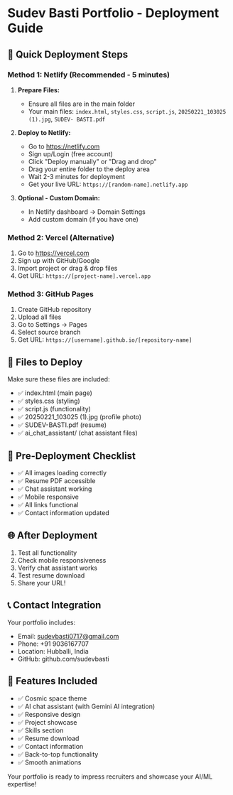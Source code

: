# Sudev Basti Portfolio - Deployment Guide

## 🚀 Quick Deployment Steps

### Method 1: Netlify (Recommended - 5 minutes)

1. **Prepare Files:**
   - Ensure all files are in the main folder
   - Your main files: `index.html`, `styles.css`, `script.js`, `20250221_103025 (1).jpg`, `SUDEV- BASTI.pdf`

2. **Deploy to Netlify:**
   - Go to https://netlify.com
   - Sign up/Login (free account)
   - Click "Deploy manually" or "Drag and drop"
   - Drag your entire folder to the deploy area
   - Wait 2-3 minutes for deployment
   - Get your live URL: `https://[random-name].netlify.app`

3. **Optional - Custom Domain:**
   - In Netlify dashboard → Domain Settings
   - Add custom domain (if you have one)

### Method 2: Vercel (Alternative)

1. Go to https://vercel.com
2. Sign up with GitHub/Google
3. Import project or drag & drop files
4. Get URL: `https://[project-name].vercel.app`

### Method 3: GitHub Pages

1. Create GitHub repository
2. Upload all files
3. Go to Settings → Pages
4. Select source branch
5. Get URL: `https://[username].github.io/[repository-name]`

## 📁 Files to Deploy

Make sure these files are included:
- ✅ index.html (main page)
- ✅ styles.css (styling)
- ✅ script.js (functionality)
- ✅ 20250221_103025 (1).jpg (profile photo)
- ✅ SUDEV-BASTI.pdf (resume)
- ✅ ai_chat_assistant/ (chat assistant files)

## 🔧 Pre-Deployment Checklist

- ✅ All images loading correctly
- ✅ Resume PDF accessible
- ✅ Chat assistant working
- ✅ Mobile responsive
- ✅ All links functional
- ✅ Contact information updated

## 🌐 After Deployment

1. Test all functionality
2. Check mobile responsiveness
3. Verify chat assistant works
4. Test resume download
5. Share your URL!

## 📞 Contact Integration

Your portfolio includes:
- Email: sudevbasti0717@gmail.com
- Phone: +91 9036167707
- Location: Hubballi, India
- GitHub: github.com/sudevbasti

## 🎯 Features Included

- ✅ Cosmic space theme
- ✅ AI chat assistant (with Gemini AI integration)
- ✅ Responsive design
- ✅ Project showcase
- ✅ Skills section
- ✅ Resume download
- ✅ Contact information
- ✅ Back-to-top functionality
- ✅ Smooth animations

Your portfolio is ready to impress recruiters and showcase your AI/ML expertise!